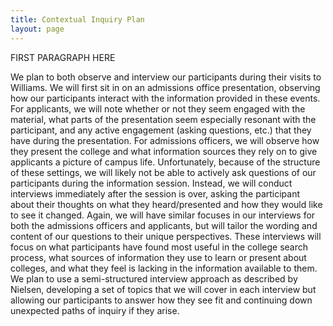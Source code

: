 ```yaml
---
title: Contextual Inquiry Plan
layout: page
---
```


FIRST PARAGRAPH HERE

We plan to both observe and interview our participants during their visits to Williams.  We will first sit in on an admissions office presentation, observing how our participants interact with the information provided in these events.  For applicants, we will note whether or not they seem engaged with the material, what parts of the presentation seem especially resonant with the participant, and any active engagement (asking questions, etc.) that they have during the presentation.  For admissions officers, we will observe how they present the college and what information sources they rely on to give applicants a picture of campus life.  Unfortunately, because of the structure of these settings, we will likely not be able to actively ask questions of our participants during the information session.  Instead, we will conduct interviews immediately after the session is over, asking the participant about their thoughts on what they heard/presented and how they would like to see it changed.  Again, we will have similar focuses in our interviews for both the admissions officers and applicants, but will tailor the wording and content of our questions to their unique perspectives.  These interviews will focus on what participants have found most useful in the college search process, what sources of information they use to learn or present about colleges, and what they feel is lacking in the information available to them.  We plan to use a semi-structured interview approach as described by Nielsen, developing a set of topics that we will cover in each interview but allowing our participants to answer how they see fit and continuing down unexpected paths of inquiry if they arise.
